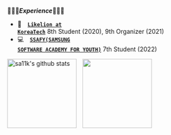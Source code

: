 👩🏻‍💻***Experience***👩🏻‍💻
- 🦁&emsp;<code><a href="https://www.likelion.net/">**Likelion at KoreaTech**</a></code> 8th Student (2020), 9th Organizer (2021)&emsp;
- 💻&emsp;<code><a href="https://www.ssafy.com/ksp/jsp/swp/swpMain.jsp">**SSAFY(SAMSUNG SOFTWARE ACADEMY FOR YOUTH)**</a></code> 7th Student (2022)&emsp;

<img height="160" align="center" src="https://github-readme-stats.vercel.app/api?username=sa11k&theme=buefy&show_icons=true" alt="sa11k's github stats" />&emsp;<img height="160" align="center" src="https://github-readme-stats.vercel.app/api/top-langs/?username=sa11k&layout=compact"/>
